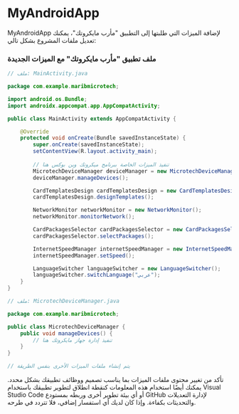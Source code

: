 # MyAndroidApp
MyAndroidApp
لإضافة الميزات التي طلبتها إلى التطبيق "مأرب مايكروتك"، يمكنك تعديل ملفات المشروع بشكل تالي:

### ملف تطبيق "مأرب مايكروتك" مع الميزات الجديدة

```java
// ملف: MainActivity.java

package com.example.maribmicrotech;

import android.os.Bundle;
import androidx.appcompat.app.AppCompatActivity;

public class MainActivity extends AppCompatActivity {

    @Override
    protected void onCreate(Bundle savedInstanceState) {
        super.onCreate(savedInstanceState);
        setContentView(R.layout.activity_main);
        
        // تنفيذ الميزات الخاصة ببرنامج ميكروتك وين بوكس هنا
        MicrotechDeviceManager deviceManager = new MicrotechDeviceManager();
        deviceManager.manageDevices();

        CardTemplatesDesign cardTemplatesDesign = new CardTemplatesDesign();
        cardTemplatesDesign.designTemplates();

        NetworkMonitor networkMonitor = new NetworkMonitor();
        networkMonitor.monitorNetwork();

        CardPackagesSelector cardPackagesSelector = new CardPackagesSelector();
        cardPackagesSelector.selectPackages();

        InternetSpeedManager internetSpeedManager = new InternetSpeedManager();
        internetSpeedManager.setSpeed();

        LanguageSwitcher languageSwitcher = new LanguageSwitcher();
        languageSwitcher.switchLanguage("عربي");
    }
}
```

```java
// ملف: MicrotechDeviceManager.java

package com.example.maribmicrotech;

public class MicrotechDeviceManager {
    public void manageDevices() {
        // تنفيذ إدارة جهاز مايكروتك هنا
    }
}

// يتم إنشاء ملفات الميزات الأخرى بنفس الطريقة
```

تأكد من تغيير محتوى ملفات الميزات بما يناسب تصميم ووظائف تطبيقك بشكل محدد. يمكنك أيضًا استخدام هذه المعلومات كنقطة انطلاق لتطوير تطبيقك باستخدام Visual Studio Code أو أي بيئة تطوير أخرى وربطه بمستودع GitHub لإدارة التعديلات والتحديثات بكفاءة. وإذا كان لديك أي استفسار إضافي، فلا تتردد في طرحه.
